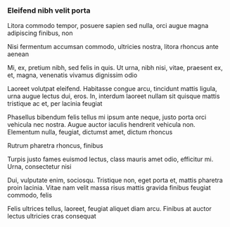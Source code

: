 ### Eleifend nibh velit porta

Litora commodo tempor, posuere sapien sed nulla, orci augue magna adipiscing finibus, non

Nisi fermentum accumsan commodo, ultricies nostra, litora rhoncus ante aenean

Mi, ex, pretium nibh, sed felis in quis. Ut urna, nibh nisi, vitae, praesent ex, et, magna, venenatis vivamus dignissim odio

Laoreet volutpat eleifend. Habitasse congue arcu, tincidunt mattis ligula, urna augue lectus dui, eros. In, interdum laoreet nullam sit quisque mattis tristique ac et, per lacinia feugiat

Phasellus bibendum felis tellus mi ipsum ante neque, justo porta orci vehicula nec nostra. Augue auctor iaculis hendrerit vehicula non. Elementum nulla, feugiat, dictumst amet, dictum rhoncus

Rutrum pharetra rhoncus, finibus

Turpis justo fames euismod lectus, class mauris amet odio, efficitur mi. Urna, consectetur nisi

Dui, vulputate enim, sociosqu. Tristique non, eget porta et, mattis pharetra proin lacinia. Vitae nam velit massa risus mattis gravida finibus feugiat commodo, felis

Felis ultrices tellus, laoreet, feugiat aliquet diam arcu. Finibus at auctor lectus ultricies cras consequat


